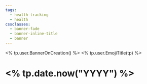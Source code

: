 ```yaml
---
tags:
  - health-tracking
  - health
cssclasses:
  - banner-fade
  - banner-inline-title
  - banner
---
```

<% tp.user.BannerOnCreation() %>
<% tp.user.EmojiTitle(tp) %>

# <% tp.date.now("YYYY") %>